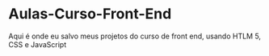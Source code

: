 # Aulas-Curso-Front-End
Aqui é onde eu salvo meus projetos do curso de front end, usando HTLM 5, CSS e JavaScript
